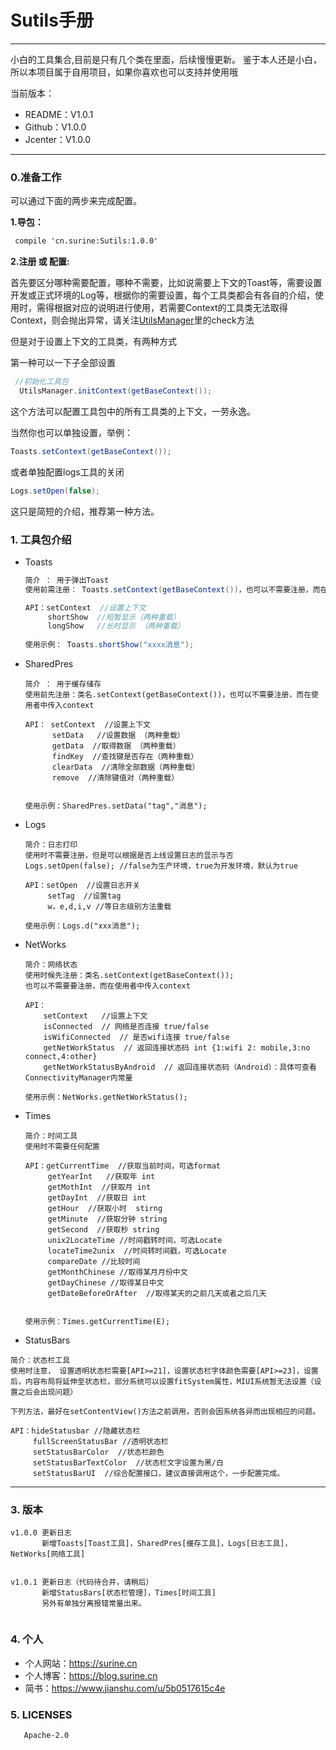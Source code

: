 # Sutils手册

-----------------------------------------------------------------------------------

小白的工具集合,目前是只有几个类在里面，后续慢慢更新。
鉴于本人还是小白，所以本项目属于自用项目，如果你喜欢也可以支持并使用哦

当前版本：
- README：V1.0.1
- Github：V1.0.0
- Jcenter：V1.0.0
-----------------------------------------------------------------------------------

### 0.准备工作

可以通过下面的两步来完成配置。

**1.导包：**


```xml
 compile 'cn.surine:Sutils:1.0.0'
```

**2.注册 或 配置:**

首先要区分哪种需要配置，哪种不需要，比如说需要上下文的Toast等，需要设置开发或正式环境的Log等，根据你的需要设置，每个工具类都会有各自的介绍，使用时，需得根据对应的说明进行使用，若需要Context的工具类无法取得Context，则会抛出异常，请关注[UtilsManager](https://github.com/Surine/Sutils/blob/master/sutils/src/main/java/cn/surine/sutils/UtilsManager.java)里的check方法

但是对于设置上下文的工具类，有两种方式

第一种可以一下子全部设置

```java
 //初始化工具包
  UtilsManager.initContext(getBaseContext());
```

这个方法可以配置工具包中的所有工具类的上下文，一劳永逸。

当然你也可以单独设置，举例：

```java
Toasts.setContext(getBaseContext());
```

或者单独配置logs工具的关闭

```java
Logs.setOpen(false);
```

这只是简短的介绍，推荐第一种方法。



### 1. 工具包介绍

- Toasts

  ```java
  简介 ： 用于弹出Toast
  使用前需注册： Toasts.setContext(getBaseContext())，也可以不需要注册，而在使用者中传入context
  
  API：setContext  //设置上下文
       shortShow  //短暂显示（两种重载）
       longShow   //长时显示 （两种重载）
   
  使用示例： Toasts.shortShow("xxxx消息");
  
  ```

  

- SharedPres

  ```
  简介 ： 用于缓存储存
  使用前先注册：类名.setContext(getBaseContext())，也可以不需要注册，而在使用者中传入context
  
  API： setContext  //设置上下文
        setData   //设置数据 （两种重载）
        getData  //取得数据 （两种重载）
        findKey  //查找键是否存在（两种重载）
        clearData  //清除全部数据（两种重载）
        remove  //清除键值对（两种重载）
        
        
  使用示例：SharedPres.setData("tag","消息");
  
  ```


- Logs

  ```
  简介：日志打印
  使用时不需要注册，但是可以根据是否上线设置日志的显示与否
  Logs.setOpen(false); //false为生产环境，true为开发环境，默认为true
  
  API：setOpen  //设置日志开关
       setTag  //设置tag
       w，e,d,i,v //等日志级别方法重载
  
  使用示例：Logs.d("xxx消息");
  ```

- NetWorks

  ```
  简介：网络状态
  使用时候先注册：类名.setContext(getBaseContext());
  也可以不需要要注册，而在使用者中传入context
  
  API：
      setContext   //设置上下文
      isConnected  // 网络是否连接 true/false
      isWifiConnected  // 是否wifi连接 true/false
      getNetWorkStatus  // 返回连接状态码 int {1:wifi 2: mobile,3:no connect,4:other}
      getNetWorkStatusByAndroid  // 返回连接状态码（Android）：具体可查看ConnectivityManager内常量
  
  使用示例：NetWorks.getNetWorkStatus();
  
  ```

- Times
  
  ```
  简介：时间工具
  使用时不需要任何配置
  
  API：getCurrentTime  //获取当前时间，可选format
       getYearInt   //获取年 int
       getMothInt  //获取月 int
       getDayInt  //获取日 int
       getHour  //获取小时  stirng
       getMinute  //获取分钟 string
       getSecond  //获取秒 string
       unix2LocateTime //时间戳转时间，可选Locate
       locateTime2unix  //时间转时间戳，可选Locate
       compareDate //比较时间
       getMonthChinese //取得某月月份中文
       getDayChinese //取得某日中文
       getDateBeforeOrAfter  //取得某天的之前几天或者之后几天
        
       
  使用示例：Times.getCurrentTime(E);     
  ```

- StatusBars

```
简介：状态栏工具
使用时注意， 设置透明状态栏需要[API>=21]，设置状态栏字体颜色需要[API>=23]，设置后，内容布局将延伸至状态栏，部分系统可以设置fitSystem属性，MIUI系统暂无法设置（设置之后会出现问题）

下列方法，最好在setContentView()方法之前调用，否则会因系统各异而出现相应的问题。

API：hideStatusbar //隐藏状态栏
     fullScreenStatusBar //透明状态栏
     setStatusBarColor  //状态栏颜色
     setStatusBarTextColor  //状态栏文字设置为黑/白
     setStatusBarUI  //综合配置接口，建议直接调用这个，一步配置完成。
```
 -------------------------------------------------------------------------------------

  
### 3. 版本

```
v1.0.0 更新日志
       新增Toasts[Toast工具]，SharedPres[缓存工具]，Logs[日志工具]，NetWorks[网络工具]
       
       
v1.0.1 更新日志（代码待合并，请稍后）
       新增StatusBars[状态栏管理]，Times[时间工具]
       另外有单独分离报错常量出来。
       
```       
       
### 4. 个人
 - 个人网站：https://surine.cn
 - 个人博客：https://blog.surine.cn
 - 简书：https://www.jianshu.com/u/5b0517615c4e


### 5. LICENSES
       Apache-2.0

